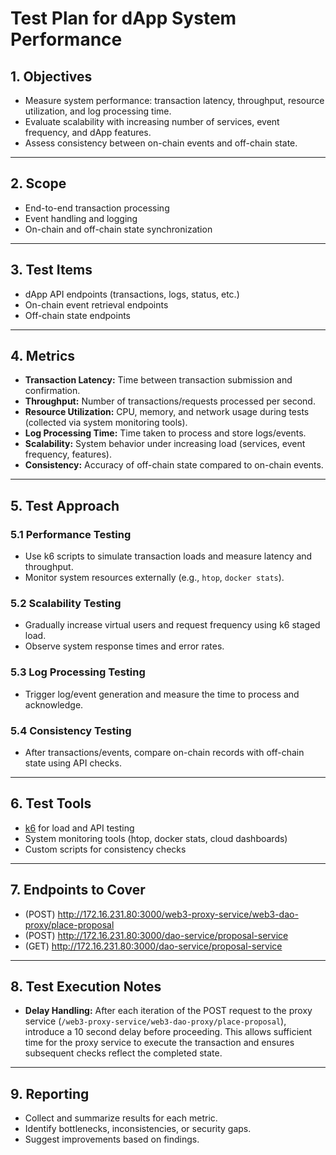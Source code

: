# Test Plan for dApp System Performance

## 1. **Objectives**

- Measure system performance: transaction latency, throughput, resource utilization, and log processing time.
- Evaluate scalability with increasing number of services, event frequency, and dApp features.
- Assess consistency between on-chain events and off-chain state.

---

## 2. **Scope**

- End-to-end transaction processing
- Event handling and logging
- On-chain and off-chain state synchronization

---

## 3. **Test Items**

- dApp API endpoints (transactions, logs, status, etc.)
- On-chain event retrieval endpoints
- Off-chain state endpoints

---

## 4. **Metrics**

- **Transaction Latency:** Time between transaction submission and confirmation.
- **Throughput:** Number of transactions/requests processed per second.
- **Resource Utilization:** CPU, memory, and network usage during tests (collected via system monitoring tools).
- **Log Processing Time:** Time taken to process and store logs/events.
- **Scalability:** System behavior under increasing load (services, event frequency, features).
- **Consistency:** Accuracy of off-chain state compared to on-chain events.

---

## 5. **Test Approach**

### 5.1 **Performance Testing**

- Use k6 scripts to simulate transaction loads and measure latency and throughput.
- Monitor system resources externally (e.g., `htop`, `docker stats`).

### 5.2 **Scalability Testing**

- Gradually increase virtual users and request frequency using k6 staged load.
- Observe system response times and error rates.

### 5.3 **Log Processing Testing**

- Trigger log/event generation and measure the time to process and acknowledge.

### 5.4 **Consistency Testing**

- After transactions/events, compare on-chain records with off-chain state using API checks.

---

## 6. **Test Tools**

- [k6](https://k6.io/) for load and API testing
- System monitoring tools (htop, docker stats, cloud dashboards)
- Custom scripts for consistency checks

---

## 7. **Endpoints to Cover**

- (POST) <http://172.16.231.80:3000/web3-proxy-service/web3-dao-proxy/place-proposal>
- (POST) <http://172.16.231.80:3000/dao-service/proposal-service>
- (GET) <http://172.16.231.80:3000/dao-service/proposal-service>

---

## 8. **Test Execution Notes**

- **Delay Handling:** After each iteration of the POST request to the proxy service (`/web3-proxy-service/web3-dao-proxy/place-proposal`), introduce a 10 second delay before proceeding. This allows sufficient time for the proxy service to execute the transaction and ensures subsequent checks reflect the completed state.

---

## 9. **Reporting**

- Collect and summarize results for each metric.
- Identify bottlenecks, inconsistencies, or security gaps.
- Suggest improvements based on findings.
